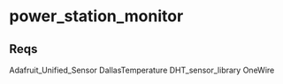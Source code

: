 # power_station_monitor

## Reqs

Adafruit_Unified_Sensor
DallasTemperature
DHT_sensor_library
OneWire